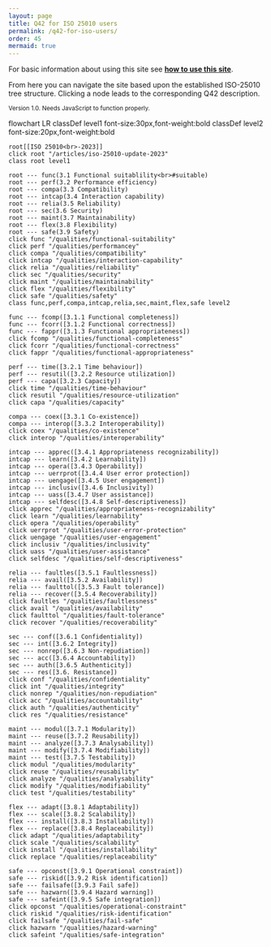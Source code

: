 ```yaml
---
layout: page
title: Q42 for ISO 25010 users
permalink: /q42-for-iso-users/
order: 45
mermaid: true
---
```


For basic information about using this site see [**how to use this site**](/how-to-use-this-site).


From here you can navigate the site based upon the established ISO-25010 tree structure. 
Clicking a node leads to the corresponding Q42 description.

<small>Version 1.0. Needs JavaScript to function properly.</small>

<div class='mermaid'>
  flowchart LR
    classDef level1 font-size:30px,font-weight:bold
    classDef level2 font-size:20px,font-weight:bold

    root[[ISO 25010<br>-2023]]
    click root "/articles/iso-25010-update-2023"
    class root level1

    root --- func(3.1 Functional suitablility<br>#suitable)
    root --- perf(3.2 Performance efficiency)
    root --- compa(3.3 Compatibility)
    root --- intcap(3.4 Interaction capability)
    root --- relia(3.5 Reliability)
    root --- sec(3.6 Security)
    root --- maint(3.7 Maintainability)
    root --- flex(3.8 Flexibility)
    root --- safe(3.9 Safety)
    click func "/qualities/functional-suitability"
    click perf "/qualities/performancey"
    click compa "/qualities/compatibility"
    click intcap "/qualities/interaction-capability"
    click relia "/qualities/reliability"
    click sec "/qualities/security"
    click maint "/qualities/maintainability"
    click flex "/qualities/flexibility"
    click safe "/qualities/safety"
    class func,perf,compa,intcap,relia,sec,maint,flex,safe level2

    func --- fcomp([3.1.1 Functional completeness])
    func --- fcorr([3.1.2 Functional correctness])
    func --- fappr([3.1.3 Functional appropriateness])
    click fcomp "/qualities/functional-completeness"
    click fcorr "/qualities/functional-correctness"
    click fappr "/qualities/functional-appropriateness"

    perf --- time([3.2.1 Time behaviour])
    perf --- resutil([3.2.2 Resource utilization])
    perf --- capa([3.2.3 Capacity])
    click time "/qualities/time-behaviour"
    click resutil "/qualities/resource-utilization"
    click capa "/qualities/capacity"

    compa --- coex([3.3.1 Co-existence])
    compa --- interop([3.3.2 Interoperability])
    click coex "/qualities/co-existence"
    click interop "/qualities/interoperability"

    intcap --- apprec([3.4.1 Appropriateness recognizability])
    intcap --- learn([3.4.2 Learnability])
    intcap --- opera([3.4.3 Operability])
    intcap --- uerrprot([3.4.4 User error protection])
    intcap --- uengage([3.4.5 User engagement])
    intcap --- inclusiv([3.4.6 Inclusivity])
    intcap --- uass([3.4.7 User assistance])
    intcap --- selfdesc([3.4.8 Self-descriptiveness])
    click apprec "/qualities/appropriateness-recognizability"
    click learn "/qualities/learnability"
    click opera "/qualities/operability"
    click uerrprot "/qualities/user-error-protection"
    click uengage "/qualities/user-engagement"
    click inclusiv "/qualities/inclusivity"
    click uass "/qualities/user-assistance"
    click selfdesc "/qualities/self-descriptiveness"

    relia --- faultles([3.5.1 Faultlessness])
    relia --- avail([3.5.2 Availability])
    relia --- faulttol([3.5.3 Fault tolerance])
    relia --- recover([3.5.4 Recoverability])
    click faultles "/qualities/faultlessness"
    click avail "/qualities/availability"
    click faulttol "/qualities/fault-tolerance"
    click recover "/qualities/recoverability"

    sec --- conf([3.6.1 Confidentiality])
    sec --- int([3.6.2 Integrity])
    sec --- nonrep([3.6.3 Non-repudiation])
    sec --- acc([3.6.4 Accountability])
    sec --- auth([3.6.5 Authenticity])
    sec --- res([3.6. Resistance])
    click conf "/qualities/confidentiality"
    click int "/qualities/integrity"
    click nonrep "/qualities/non-repudiation"
    click acc "/qualities/accountability"
    click auth "/qualities/authenticity"
    click res "/qualities/resistance"
    
    maint --- modul([3.7.1 Modularity])
    maint --- reuse([3.7.2 Reusability])
    maint --- analyze([3.7.3 Analysability])
    maint --- modify([3.7.4 Modifiability])
    maint --- test([3.7.5 Testability])
    click modul "/qualities/modularity"
    click reuse "/qualities/reusability"
    click analyze "/qualities/analysability"
    click modify "/qualities/modifiability"
    click test "/qualities/testability"

    flex --- adapt([3.8.1 Adaptability])
    flex --- scale([3.8.2 Scalability])
    flex --- install([3.8.3 Installability])
    flex --- replace([3.8.4 Replaceability])
    click adapt "/qualities/adaptability"
    click scale "/qualities/scalability"
    click install "/qualities/installability"
    click replace "/qualities/replaceability"

    safe --- opconst([3.9.1 Operational constraint])
    safe --- riskid([3.9.2 Risk identification])
    safe --- failsafe([3.9.3 Fail safe])
    safe --- hazwarn([3.9.4 Hazard warning])
    safe --- safeint([3.9.5 Safe integration])
    click opconst "/qualities/operational-constraint"
    click riskid "/qualities/risk-identification"
    click failsafe "/qualities/fail-safe"
    click hazwarn "/qualities/hazard-warning"
    click safeint "/qualities/safe-integration"
</div>







